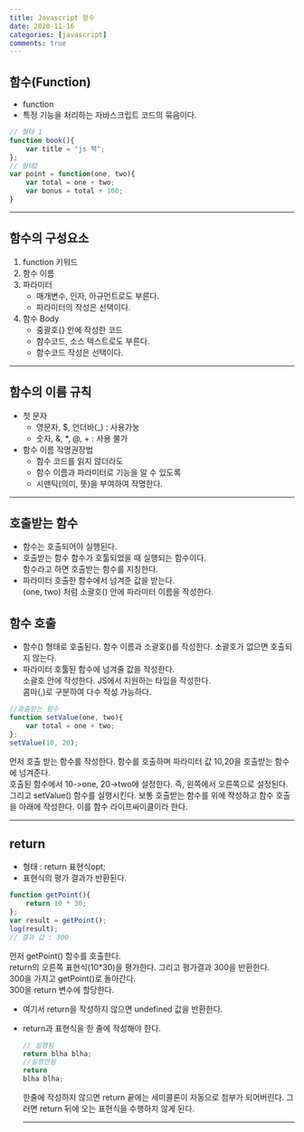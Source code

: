 ```yaml
---
title: Javascript 함수
date: 2020-11-16
categories: [javascript]
comments: true
---
```


## 함수(Function)

* function
* 특정 기능을 처리하는 자바스크립트 코드의 묶음이다.
```js
// 형태 1
function book(){
    var title = "js 책";
};
// 형태2
var point = function(one, two){
    var total = one + two;
    var bonus = total + 100;
}
```
--- 

## 함수의 구성요소

1. function 키워드
2. 함수 이름
3. 파라미터
    * 매개변수, 인자, 아규먼트로도 부른다.
    * 파라미터의 작성은 선택이다.
4. 함수 Body
    * 중괄호{} 안에 작성한 코드
    * 함수코드, 소스 텍스트로도 부른다.
    * 함수코드 작성은 선택이다.

---

## 함수의 이름 규칙

* 첫 문자
    * 영문자, $, 언더바(_) : 사용가눙
    * 숫자, &, *, @, + : 사용 불가
* 함수 이름 작명권장법
    * 함수 코드를 읽지 않더라도
    * 함수 이름과 파라미터로 기능을 알 수 있도록
    * 시맨틱(의미, 뜻)을 부여하여 작명한다.

---

## 호출받는 함수

* 함수는 호출되어야 실행된다. 
* 호출받는 함수
    함수가 호툴되었을 때 실행되는 함수이다.  
    함수라고 하면 호출받는 함수를 지칭한다.
* 파라미터
    호출한 함수에서 넘겨준 값을 받는다.  
    (one, two) 처럼 소괄호() 안에 파라미터 이름을 작성한다.

## 함수 호출

* 함수() 형태로 호출된다.
    함수 이름과 소괄호()를 작성한다.
    소괄호가 없으면 호출되지 않는다.
* 파라미터
    호툴된 함수에 넘겨줄 값을 작성한다.  
    소괄호 안에 작성한다.
    JS에서 지원하는 타입을 작성한다.  
    콤마(,)로 구분하여 다수 작성 가능하다.

```js
//호출받는 함수
function setValue(one, two){
    var total = one + two;
};
setValue(10, 20);
```
먼저 호출 받는 함수를 작성한다. 함수를 호출하며 파라미터 값 10,20을 호출받는 함수에 넘겨준다.  
호출된 함수에서 10->one, 20->two에 설정한다. 즉, 왼쪽에서 오른쪽으로 설정된다.  
그리고 setValue() 함수를 실행시킨다. 보통 호출받는 함수를 위에 작성하고 함수 호출을 아래에 작성한다. 이를 함수 라이프싸이클이라 한다.

---

## return

* 형태 : return 표현식opt;
* 표현식의 평가 결과가 반환된다.
```js
function getPoint(){
    return 10 * 30;
};
var result = getPoint();
log(result);
// 결과 값 : 300
```
먼저 getPoint() 함수를 호출한다.  
return의 오른쪽 표현식(10*30)을 평가한다. 그리고 평가결과 300을 반환한다.  
300을 가지고 getPoint()로 돌아간다.  
300을 return 변수에 할당한다.  

* 여기서 return을 작성하지 않으면 undefined 값을 반환한다.

* return과 표현식을 한 줄에 작성해야 한다.
    ```js
    // 실행됨
    return blha blha;
    //실행안됨
    return
    blha blha;
    
    ```
    한줄에 작성하지 않으면 return 끝에는 세미콜론이 자동으로 첨부가 되어버린다.
    그러면 return 뒤에 오는 표현식을 수행하지 않게 된다.

    ---

    ## 
